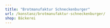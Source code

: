```yaml
---
title: "Brotmanufaktur Schneckenburger"
url: /konstanz/brotmanufaktur-schneckenburger/
shop: Bäckerei
---
```

